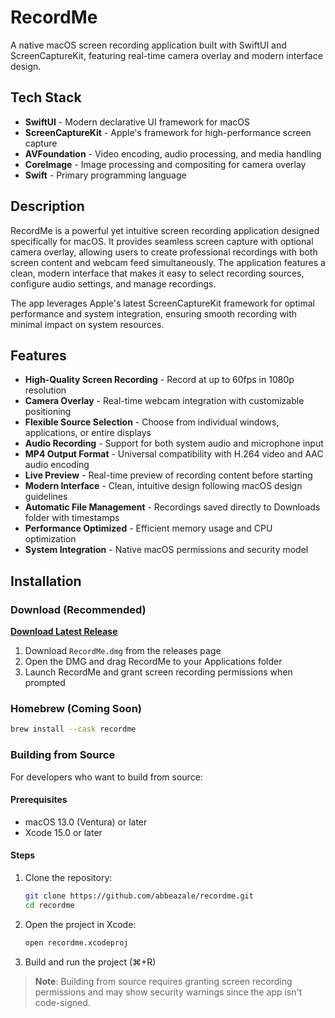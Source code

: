 # RecordMe

A native macOS screen recording application built with SwiftUI and ScreenCaptureKit, featuring real-time camera overlay and modern interface design.

## Tech Stack

- **SwiftUI** - Modern declarative UI framework for macOS
- **ScreenCaptureKit** - Apple's framework for high-performance screen capture
- **AVFoundation** - Video encoding, audio processing, and media handling
- **CoreImage** - Image processing and compositing for camera overlay
- **Swift** - Primary programming language

## Description

RecordMe is a powerful yet intuitive screen recording application designed specifically for macOS. It provides seamless screen capture with optional camera overlay, allowing users to create professional recordings with both screen content and webcam feed simultaneously. The application features a clean, modern interface that makes it easy to select recording sources, configure audio settings, and manage recordings.

The app leverages Apple's latest ScreenCaptureKit framework for optimal performance and system integration, ensuring smooth recording with minimal impact on system resources.

## Features

- **High-Quality Screen Recording** - Record at up to 60fps in 1080p resolution
- **Camera Overlay** - Real-time webcam integration with customizable positioning
- **Flexible Source Selection** - Choose from individual windows, applications, or entire displays
- **Audio Recording** - Support for both system audio and microphone input
- **MP4 Output Format** - Universal compatibility with H.264 video and AAC audio encoding
- **Live Preview** - Real-time preview of recording content before starting
- **Modern Interface** - Clean, intuitive design following macOS design guidelines
- **Automatic File Management** - Recordings saved directly to Downloads folder with timestamps
- **Performance Optimized** - Efficient memory usage and CPU optimization
- **System Integration** - Native macOS permissions and security model

## Installation

### Download (Recommended)
**[Download Latest Release](https://github.com/abbeazale/recordme/releases)** 

1. Download `RecordMe.dmg` from the releases page
2. Open the DMG and drag RecordMe to your Applications folder
3. Launch RecordMe and grant screen recording permissions when prompted

### Homebrew (Coming Soon)
```bash
brew install --cask recordme
```

### Building from Source
For developers who want to build from source:

#### Prerequisites
- macOS 13.0 (Ventura) or later
- Xcode 15.0 or later

#### Steps
1. Clone the repository:
   ```bash
   git clone https://github.com/abbeazale/recordme.git
   cd recordme
   ```

2. Open the project in Xcode:
   ```bash
   open recordme.xcodeproj
   ```

3. Build and run the project (⌘+R)

> **Note**: Building from source requires granting screen recording permissions and may show security warnings since the app isn't code-signed.